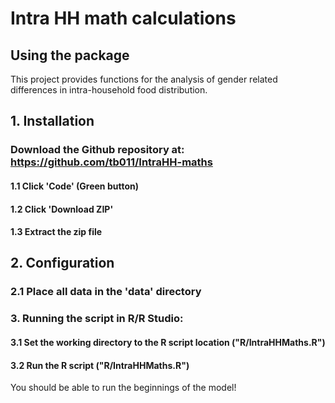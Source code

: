 # Intra HH math calculations

## Using the package

This project provides functions for the analysis of gender related differences in intra-household food distribution.  

## 1. Installation

### Download the Github repository at: https://github.com/tb011/IntraHH-maths

#### 1.1 Click 'Code' (Green button) 
#### 1.2 Click 'Download ZIP'
#### 1.3 Extract the zip file

## 2. Configuration

### 2.1 Place all data in the 'data' directory

### 3. Running the script in R/R Studio:

#### 3.1 Set the working directory to the R script location ("R/IntraHHMaths.R")
#### 3.2 Run the R script ("R/IntraHHMaths.R")

You should be able to run the beginnings of the model!
